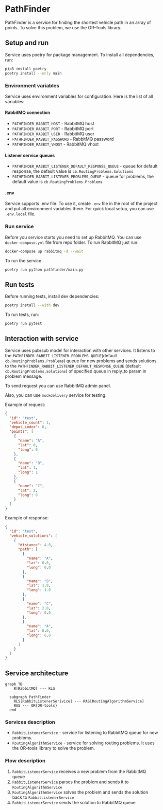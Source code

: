 # PathFinder

PathFinder is a service for finding the shortest vehicle path in an array of points.
To solve this problem, we use the OR-Tools library.

## Setup and run

Service uses poetry for package management. To install all dependencies, run:

```bash
pip3 install poetry
poetry install --only main
```

### Environment variables

Service uses environment variables for configuration. Here is the list of all variables:

#### RabbitMQ connection

- `PATHFINDER_RABBIT_HOST` - RabbitMQ host
- `PATHFINDER_RABBIT_PORT` - RabbitMQ port
- `PATHFINDER_RABBIT_USER` - RabbitMQ user
- `PATHFINDER_RABBIT_PASSWORD` - RabbitMQ password
- `PATHFINDER_RABBIT_VHOST` - RabbitMQ vhost

#### Listener service queues

- `PATHFINDER_RABBIT_LISTENER_DEFAULT_RESPONSE_QUEUE` - queue for default response, the default value
  is `cb.RoutingProblems.Solutions`
- `PATHFINDER_RABBIT_LISTENER_PROBLEMS_QUEUE` - queue for problems, the default value is `cb.RoutingProblems.Problems`

#### .env

Service supports .env file. To use it, create `.env` file in the root of the project and put all environment variables
there. For quick local setup, you can use `.env.local` file.

### Run service

Before you service starts you need to set up RabbitMQ. You can use `docker-compose.yml` file from repo folder.
To run RabbitMQ just run:

```bash
docker-compose up rabbitmq -d --wait
```

To run the service:

```bash
poetry run python pathfinder/main.py
```

## Run tests

Before running tests, install dev dependencies:

```bash
poetry install --with dev
```

To run tests, run:

```bash
poetry run pytest
```

## Interaction with service

Service uses pub/sub model for interaction with other services.
It listens to the `PATHFINDER_RABBIT_LISTENER_PROBLEMS_QUEUE`(default `cb.RoutingProblems.Problems`)
queue for new problems and sends solutions to the `PATHFINDER_RABBIT_LISTENER_DEFAULT_RESPONSE_QUEUE`
(default `cb.RoutingProblems.Solutions`) of specified queue in reply_to param in problem message.

To send request you can use RabbitMQ admin panel.

Also, you can use `mockdelivery` service for testing.

Example of request:

```json
{
  "id": "test",
  "vehicle_count": 1,
  "depot_index": 0,
  "points": [
    {
      "name": "A",
      "lat": 0,
      "long": 0
    },
    {
      "name": "B",
      "lat": 1,
      "long": 1
    },
    {
      "name": "C",
      "lat": 2,
      "long": 0
    }
  ]
}
```

Example of response:

```json
{
  "id": "test",
  "vehicle_solutions": [
    {
      "distance": 4.0,
      "path": [
        {
          "name": "A",
          "lat": 0.0,
          "long": 0.0
        },
        {
          "name": "B",
          "lat": 1.0,
          "long": 1.0
        },
        {
          "name": "C",
          "lat": 2.0,
          "long": 0.0
        },
        {
          "name": "A",
          "lat": 0.0,
          "long": 0.0
        }
      ]
    }
  ]
}
```

## Service architecture

```mermaid
graph TB
    R[RabbitMQ] --- RLS
    
  subgraph PathFinder
    RLS[RabbitListenerSerivice] --- RAS[RoutingAlgorithmService]
    RAS --- OR{OR-tools}
  end
```

### Services description

- `RabbitListenerService` - service for listening to RabbitMQ queue for new problems.
- `RoutingAlgorithmService` - service for solving routing problems. It uses the OR-tools library to solve the problem.

### Flow description

1. `RabbitListenerService` receives a new problem from the RabbitMQ queue
2. `RabbitListenerService` parses the problem and sends it to `RoutingAlgorithmService`
3. `RoutingAlgorithmService` solves the problem and sends the solution back to `RabbitListenerService`
4. `RabbitListenerService` sends the solution to RabbitMQ queue
